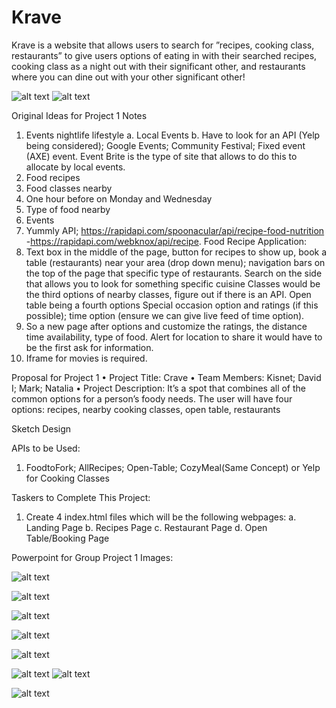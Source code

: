 # Krave
Krave is a website that allows users to search for ”recipes, cooking class, restaurants” to give users options of eating in with their searched recipes, cooking class as a night out with their significant other, and restaurants where you can dine out with your other significant other!

![alt text](https://github.com/izzydavid/Krave/blob/master/assets/images/KraveFinal.gif?raw=true)
![alt text](https://github.com/izzydavid/Krave/blob/master/assets/images/load-receipe.gif?raw=true)

Original Ideas for Project 1 Notes
1.	Events nightlife lifestyle 
a.	Local Events
b.	Have to look for an API (Yelp being considered); Google Events; Community Festival; Fixed event (AXE) event. Event Brite is the type of site that allows to do this to allocate by local events. 
2.	Food recipes
3.	Food classes nearby 
4.	One hour before on Monday and Wednesday 
5.	Type of food nearby 
6.	Events 
7.	Yummly API; https://rapidapi.com/spoonacular/api/recipe-food-nutrition  -https://rapidapi.com/webknox/api/recipe. 
Food Recipe Application: 
1.	Text box in the middle of the page, button for recipes to show up, book a table (restaurants) near your area (drop down menu); navigation bars on the top of the page that specific type of restaurants. Search on the side that allows you to look for something specific cuisine Classes would be the third options of nearby classes, figure out if there is an API. Open table being a fourth options Special occasion option and ratings (if this possible); time option (ensure we can give live feed of time option). 
2.	So a new page after options and customize the ratings, the distance time availability, type of food. Alert for location to share it would have to be the first ask for information. 
3.	Iframe for movies is required. 


Proposal for Project 1
•	Project Title: Crave
•	Team Members: Kisnet; David I; Mark; Natalia
•	Project Description: It’s a spot that combines all of the common options for a person’s foody needs. The user will have four options: recipes, nearby cooking  classes, open table, restaurants  



Sketch Design
 
 
 
 

APIs to be Used: 

1. FoodtoFork; AllRecipes; Open-Table; CozyMeal(Same Concept) or Yelp for Cooking Classes

Taskers to Complete This Project:

1. Create 4 index.html files which will be the following webpages:
a. Landing Page
b. Recipes Page
c. Restaurant Page
d. Open Table/Booking Page



Powerpoint for Group Project 1 Images: 

![alt text](https://raw.githubusercontent.com/izzydavid/Krave/master/assets/images/Slide1.png)

![alt text](https://raw.githubusercontent.com/izzydavid/Krave/master/assets/images/Slide2.png)

![alt text](https://raw.githubusercontent.com/izzydavid/Krave/master/assets/images/Slide3.png)

![alt text](https://raw.githubusercontent.com/izzydavid/Krave/master/assets/images/Slide4.png)

![alt text](https://raw.githubusercontent.com/izzydavid/Krave/master/assets/images/Slide5.png)

![alt text](https://raw.githubusercontent.com/izzydavid/Krave/master/assets/images/Slide6.png)
![alt text](https://raw.githubusercontent.com/izzydavid/Krave/master/assets/images/apiChart.png)

![alt text](https://raw.githubusercontent.com/izzydavid/Krave/master/assets/images/Slide7.png)
